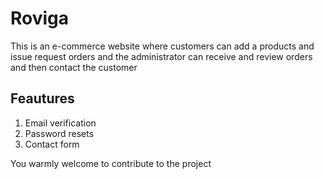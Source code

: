 # Roviga

This is an e-commerce website where customers can add a products and issue request orders and the administrator can receive and review orders and then contact the customer

## Feautures
<ol>
<li>Email verification</li>
<li>Password resets</li>
<li>Contact form</li>
</ol>

You warmly welcome to contribute to the project



